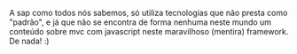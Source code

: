 
A sap como todos nós sabemos, só utiliza tecnologias que não presta como "padrão", e já que não se encontra de forma nenhuma neste mundo um conteúdo sobre mvc com javascript neste maravilhoso (mentira) framework. De nada! :)
